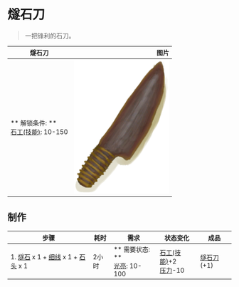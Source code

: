 # 燧石刀  
> 一把锋利的石刀。  
  
  燧石刀  |   图片   
 ----  |  ----:   
 ** 解锁条件: **<br>[石工(技能)](Skill_Knapping.md): 10-150  |  <img decoding="async" src="Sprite/FlintKnife.png" href="a.md" style="max-width:300px;max-height:300px;">   
  
## 制作  
步骤  |  耗时  |  需求  |  状态变化  |  成品  
----  |  ----  |  ----  |  ----  |  ----  
1. [燧石](Flint.md) x 1 + [细线](CordFiber.md) x 1 + [石头](Stone.md) x 1  |  2小时  |  ** 需要状态: **<br>[光亮](Light.md): 10-100  |  [石工(技能)](Skill_Knapping.md)+2<br>[压力](Stress.md)-10  |  [燧石刀](KnifeFlint.md)(+1)  
